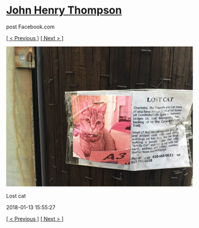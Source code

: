# [John Henry Thompson](../README.md)
post Facebook.com

[[ < Previous ]](2018-01-13-2.md) [[ Next > ]](2017-12-22-1.md)

[![](../media/2018-01-13/Timeline-Photos-Lost-cat.jpg)](../README.md)

Lost cat

2018-01-13 15:55:27

[[ < Previous ]](2018-01-13-2.md) [[ Next > ]](2017-12-22-1.md)